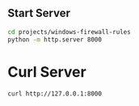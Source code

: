 ## Start Server
```sh
cd projects/windows-firewall-rules
python -m http.server 8000
```

# Curl Server


```sh
curl http://127.0.0.1:8000
```



